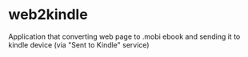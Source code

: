 # web2kindle
Application that converting web page to .mobi ebook and sending it to kindle device (via "Sent to Kindle" service)
